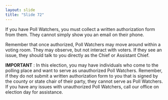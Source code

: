 ```yaml
---
layout: slide
title: "Slide 72"
---
```


If you have Poll Watchers, you must collect a written authorization form from them. They cannot simply show you an email on their phone.

Remember that once authorized, Poll Watchers may move around within a voting room. They may observe, but not interact with voters. If they see an issue, they should talk to you directly as the Chief or Assistant Chief.

**IMPORTANT** : In this election, you may have individuals who come to the polling place and want to serve as unauthorized Poll Watchers. Remember, if they do not submit a written authorization form to you that is signed by the county or state chair of their party, they cannot serve as Poll Watchers. If you have any issues with unauthorized Poll Watchers, call our office on election day for assistance.